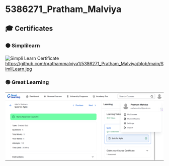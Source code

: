 # 5386271_Pratham_Malviya

## 🎓 Certificates

### 🟠 Simplilearn
![Simpli Learn Certificate](SimpliLearn.jpg.jpg)
https://github.com/prathammalviya1/5386271_Pratham_Malviya/blob/main/SimliLearn.jpg

### 🟢 Great Learning
![Great Learning Course info](GreatLearning.png)


